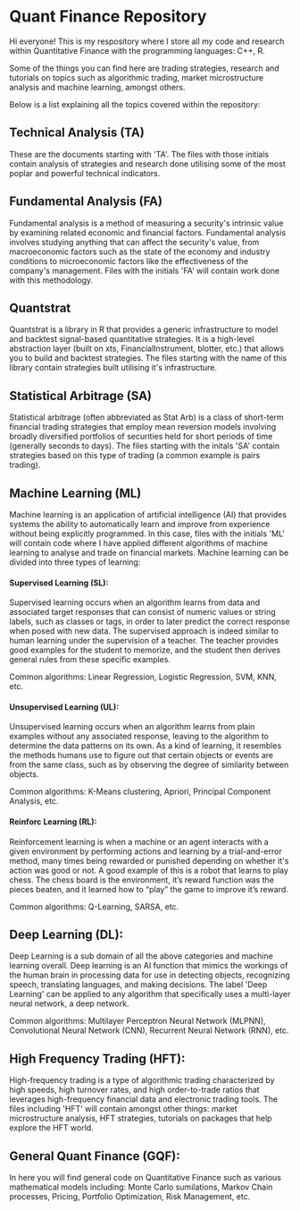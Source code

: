 # Quant Finance Repository
Hi everyone! This is my respository where I store all my code and research within Quantitative Finance with the programming languages: C++, R.

Some of the things you can find here are trading strategies, research and tutorials on topics such as algorithmic trading, market microstructure analysis and machine learning, amongst others.

Below is a list explaining all the topics covered within the repository:

## Technical Analysis (TA)
These are the documents starting with 'TA'. The files with those initials contain analysis of strategies and research done utilising some of the most poplar and powerful technical indicators. 

## Fundamental Analysis (FA)
Fundamental analysis is a method of measuring a security's intrinsic value by examining related economic and financial factors. Fundamental analysis involves studying anything that can affect the security's value, from macroeconomic factors such as the state of the economy and industry conditions to microeconomic factors like the effectiveness of the company's management. Files with the initials 'FA' will contain work done with this methodology.

## Quantstrat
Quantstrat is a library in R that provides a generic infrastructure to model and backtest signal-based quantitative strategies. It is a high-level abstraction layer (built on xts, FinancialInstrument, blotter, etc.) that allows you to build and backtest strategies. The files starting with the name of this library contain strategies built utilising it's infrastructure.

## Statistical Arbitrage (SA)
Statistical arbitrage (often abbreviated as Stat Arb) is a class of short-term financial trading strategies that employ mean reversion models involving broadly diversified portfolios of securities held for short periods of time (generally seconds to days). The files starting with the initals 'SA' contain strategies based on this type of trading (a common example is pairs trading).

## Machine Learning (ML)
Machine learning is an application of artificial intelligence (AI) that provides systems the ability to automatically learn and improve from experience without being explicitly programmed. In this case, files with the initials 'ML' will contain code where I have applied different algorithms of machine learning to analyse and trade on financial markets.
Machine learning can be divided into three types of learning:

#### Supervised Learning (SL): 
Supervised learning occurs when an algorithm learns from data and associated target responses that can consist of numeric values or string labels, such as classes or tags, in order to later predict the correct response when posed with new data. The supervised approach is indeed similar to human learning under the supervision of a teacher. The teacher provides good examples for the student to memorize, and the student then derives general rules from these specific examples. 

Common algorithms: Linear Regression, Logistic Regression, SVM, KNN, etc.

#### Unsupervised Learning (UL): 
Unsupervised learning occurs when an algorithm learns from plain examples without any associated response, leaving to the algorithm to determine the data patterns on its own. As a kind of learning, it resembles the methods humans use to figure out that certain objects or events are from the same class, such as by observing the degree of similarity between objects.

Common algorithms: K-Means clustering, Apriori, Principal Component Analysis, etc.

#### Reinforc Learning (RL): 
Reinforcement learning is when a machine or an agent interacts with a given environment by performing actions and learning by a trial-and-error method, many times being rewarded or punished depending on whether it's action was good or not. A good example of this is a robot that learns to play chess. The chess board is the environment, it’s reward function was the pieces beaten, and it learned how to “play” the game to improve it’s reward.

Common algorithms: Q-Learning, SARSA, etc.

## Deep Learning (DL):
Deep Learning is a sub domain of all the above categories and machine learning overall. Deep learning is an AI function that mimics the workings of the human brain in processing data for use in detecting objects, recognizing speech, translating languages, and making decisions. The label 'Deep Learning' can be applied to any algorithm that specifically uses a multi-layer neural network, a deep network.

Common algorithms: Multilayer Perceptron Neural Network (MLPNN), Convolutional Neural Network (CNN), Recurrent Neural Network (RNN), etc.

## High Frequency Trading (HFT):
High-frequency trading is a type of algorithmic trading characterized by high speeds, high turnover rates, and high order-to-trade ratios that leverages high-frequency financial data and electronic trading tools. The files including 'HFT' will contain amongst other things: market microstructure analysis, HFT strategies, tutorials on packages that help explore the HFT world.

## General Quant Finance (GQF):
In here you will find general code on Quantitative Finance such as various mathematical models including: Monte Carlo sumilations, Markov Chain processes, Pricing, Portfolio Optimization, Risk Management, etc.
